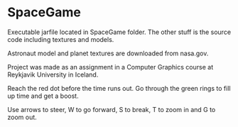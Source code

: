 # SpaceGame

Executable jarfile located in SpaceGame folder. The other stuff is the source code including textures and models. 

Astronaut model and planet textures are downloaded from nasa.gov. 

Project was made as an assignment in a Computer Graphics course at Reykjavik University in Iceland. 

Reach the red dot before the time runs out. Go through the green rings to fill up time and get a boost.

Use arrows to steer, W to go forward, S to break, T to zoom in and G to zoom out.

